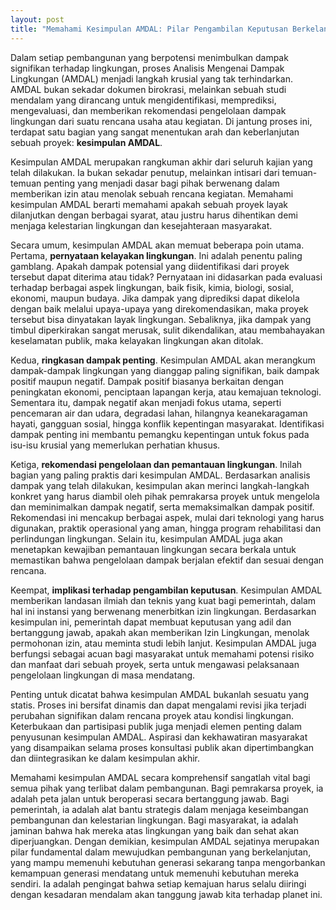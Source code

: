 ```yaml
---
layout: post
title: "Memahami Kesimpulan AMDAL: Pilar Pengambilan Keputusan Berkelanjutan"
---
```


Dalam setiap pembangunan yang berpotensi menimbulkan dampak signifikan terhadap lingkungan, proses Analisis Mengenai Dampak Lingkungan (AMDAL) menjadi langkah krusial yang tak terhindarkan. AMDAL bukan sekadar dokumen birokrasi, melainkan sebuah studi mendalam yang dirancang untuk mengidentifikasi, memprediksi, mengevaluasi, dan memberikan rekomendasi pengelolaan dampak lingkungan dari suatu rencana usaha atau kegiatan. Di jantung proses ini, terdapat satu bagian yang sangat menentukan arah dan keberlanjutan sebuah proyek: **kesimpulan AMDAL**.

Kesimpulan AMDAL merupakan rangkuman akhir dari seluruh kajian yang telah dilakukan. Ia bukan sekadar penutup, melainkan intisari dari temuan-temuan penting yang menjadi dasar bagi pihak berwenang dalam memberikan izin atau menolak sebuah rencana kegiatan. Memahami kesimpulan AMDAL berarti memahami apakah sebuah proyek layak dilanjutkan dengan berbagai syarat, atau justru harus dihentikan demi menjaga kelestarian lingkungan dan kesejahteraan masyarakat.

Secara umum, kesimpulan AMDAL akan memuat beberapa poin utama. Pertama, **pernyataan kelayakan lingkungan**. Ini adalah penentu paling gamblang. Apakah dampak potensial yang diidentifikasi dari proyek tersebut dapat diterima atau tidak? Pernyataan ini didasarkan pada evaluasi terhadap berbagai aspek lingkungan, baik fisik, kimia, biologi, sosial, ekonomi, maupun budaya. Jika dampak yang diprediksi dapat dikelola dengan baik melalui upaya-upaya yang direkomendasikan, maka proyek tersebut bisa dinyatakan layak lingkungan. Sebaliknya, jika dampak yang timbul diperkirakan sangat merusak, sulit dikendalikan, atau membahayakan keselamatan publik, maka kelayakan lingkungan akan ditolak.

Kedua, **ringkasan dampak penting**. Kesimpulan AMDAL akan merangkum dampak-dampak lingkungan yang dianggap paling signifikan, baik dampak positif maupun negatif. Dampak positif biasanya berkaitan dengan peningkatan ekonomi, penciptaan lapangan kerja, atau kemajuan teknologi. Sementara itu, dampak negatif akan menjadi fokus utama, seperti pencemaran air dan udara, degradasi lahan, hilangnya keanekaragaman hayati, gangguan sosial, hingga konflik kepentingan masyarakat. Identifikasi dampak penting ini membantu pemangku kepentingan untuk fokus pada isu-isu krusial yang memerlukan perhatian khusus.

Ketiga, **rekomendasi pengelolaan dan pemantauan lingkungan**. Inilah bagian yang paling praktis dari kesimpulan AMDAL. Berdasarkan analisis dampak yang telah dilakukan, kesimpulan akan merinci langkah-langkah konkret yang harus diambil oleh pihak pemrakarsa proyek untuk mengelola dan meminimalkan dampak negatif, serta memaksimalkan dampak positif. Rekomendasi ini mencakup berbagai aspek, mulai dari teknologi yang harus digunakan, praktik operasional yang aman, hingga program rehabilitasi dan perlindungan lingkungan. Selain itu, kesimpulan AMDAL juga akan menetapkan kewajiban pemantauan lingkungan secara berkala untuk memastikan bahwa pengelolaan dampak berjalan efektif dan sesuai dengan rencana.

Keempat, **implikasi terhadap pengambilan keputusan**. Kesimpulan AMDAL memberikan landasan ilmiah dan teknis yang kuat bagi pemerintah, dalam hal ini instansi yang berwenang menerbitkan izin lingkungan. Berdasarkan kesimpulan ini, pemerintah dapat membuat keputusan yang adil dan bertanggung jawab, apakah akan memberikan Izin Lingkungan, menolak permohonan izin, atau meminta studi lebih lanjut. Kesimpulan AMDAL juga berfungsi sebagai acuan bagi masyarakat untuk memahami potensi risiko dan manfaat dari sebuah proyek, serta untuk mengawasi pelaksanaan pengelolaan lingkungan di masa mendatang.

Penting untuk dicatat bahwa kesimpulan AMDAL bukanlah sesuatu yang statis. Proses ini bersifat dinamis dan dapat mengalami revisi jika terjadi perubahan signifikan dalam rencana proyek atau kondisi lingkungan. Keterbukaan dan partisipasi publik juga menjadi elemen penting dalam penyusunan kesimpulan AMDAL. Aspirasi dan kekhawatiran masyarakat yang disampaikan selama proses konsultasi publik akan dipertimbangkan dan diintegrasikan ke dalam kesimpulan akhir.

Memahami kesimpulan AMDAL secara komprehensif sangatlah vital bagi semua pihak yang terlibat dalam pembangunan. Bagi pemrakarsa proyek, ia adalah peta jalan untuk beroperasi secara bertanggung jawab. Bagi pemerintah, ia adalah alat bantu strategis dalam menjaga keseimbangan pembangunan dan kelestarian lingkungan. Bagi masyarakat, ia adalah jaminan bahwa hak mereka atas lingkungan yang baik dan sehat akan diperjuangkan. Dengan demikian, kesimpulan AMDAL sejatinya merupakan pilar fundamental dalam mewujudkan pembangunan yang berkelanjutan, yang mampu memenuhi kebutuhan generasi sekarang tanpa mengorbankan kemampuan generasi mendatang untuk memenuhi kebutuhan mereka sendiri. Ia adalah pengingat bahwa setiap kemajuan harus selalu diiringi dengan kesadaran mendalam akan tanggung jawab kita terhadap planet ini.

